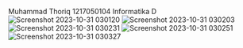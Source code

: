 Muhammad Thoriq
1217050104
Informatika D
![Screenshot 2023-10-31 030120](https://github.com/ThoriqOIk/UTS_PPAW/assets/95134513/e8c2ab23-c740-4278-82da-575a5588f1cb)
![Screenshot 2023-10-31 030203](https://github.com/ThoriqOIk/UTS_PPAW/assets/95134513/b08dab42-250f-424f-9851-2629626228d4)
![Screenshot 2023-10-31 030231](https://github.com/ThoriqOIk/UTS_PPAW/assets/95134513/f7f82922-4597-4b7e-ad6b-953fce10e6cd)
![Screenshot 2023-10-31 030251](https://github.com/ThoriqOIk/UTS_PPAW/assets/95134513/43888977-9c0c-474c-a64f-71593224bfed)
![Screenshot 2023-10-31 030327](https://github.com/ThoriqOIk/UTS_PPAW/assets/95134513/06294a76-8645-4e10-b719-8761f599c188)
